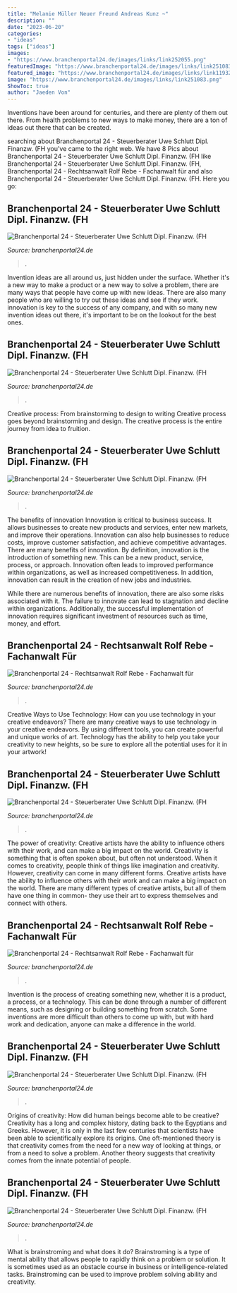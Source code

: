 ```yaml
---
title: "Melanie Müller Neuer Freund Andreas Kunz ~"
description: ""
date: "2023-06-20"
categories:
- "ideas"
tags: ["ideas"]
images:
- "https://www.branchenportal24.de/images/links/link252055.png"
featuredImage: "https://www.branchenportal24.de/images/links/link251083.png"
featured_image: "https://www.branchenportal24.de/images/links/link11932.JPG"
image: "https://www.branchenportal24.de/images/links/link251083.png"
ShowToc: true
author: "Jaeden Von"
---
```



Inventions have been around for centuries, and there are plenty of them out there. From health problems to new ways to make money, there are a ton of ideas out there that can be created.

	

		
searching about Branchenportal 24 - Steuerberater Uwe Schlutt Dipl. Finanzw. (FH you've came to the right web. We have 8 Pics about Branchenportal 24 - Steuerberater Uwe Schlutt Dipl. Finanzw. (FH like Branchenportal 24 - Steuerberater Uwe Schlutt Dipl. Finanzw. (FH, Branchenportal 24 - Rechtsanwalt Rolf Rebe - Fachanwalt für and also Branchenportal 24 - Steuerberater Uwe Schlutt Dipl. Finanzw. (FH. Here you go:
		
    
## Branchenportal 24 - Steuerberater Uwe Schlutt Dipl. Finanzw. (FH

<img loading=lazy src="http://www.branchenportal24.de/images/links/link5344.gif" onerror="this.onerror=null;this.src='https://tse4.mm.bing.net/th?id=OIP.plgIdTDPW-wX88QPAW76cQAAAA&amp;pid=15.1';" alt="Branchenportal 24 - Steuerberater Uwe Schlutt Dipl. Finanzw. (FH">

_Source: branchenportal24.de_

>. 

	

Invention ideas are all around us, just hidden under the surface. Whether it's a new way to make a product or a new way to solve a problem, there are many ways that people have come up with new ideas. There are also many people who are willing to try out these ideas and see if they work. innovation is key to the success of any company, and with so many new invention ideas out there, it's important to be on the lookout for the best ones.

    
## Branchenportal 24 - Steuerberater Uwe Schlutt Dipl. Finanzw. (FH

<img loading=lazy src="https://www.branchenportal24.de/images/links/link251083.png" onerror="this.onerror=null;this.src='https://tse1.mm.bing.net/th?id=OIP.0mTtcQnwq8GRHbxh-ogV0gAAAA&amp;pid=15.1';" alt="Branchenportal 24 - Steuerberater Uwe Schlutt Dipl. Finanzw. (FH">

_Source: branchenportal24.de_

>. 

	

Creative process: From brainstorming to design to writing
Creative process goes beyond brainstorming and design. The creative process is the entire journey from idea to fruition.

    
## Branchenportal 24 - Steuerberater Uwe Schlutt Dipl. Finanzw. (FH

<img loading=lazy src="https://www.branchenportal24.de/images/links/link11813.jpg" onerror="this.onerror=null;this.src='https://tse1.mm.bing.net/th?id=OIP.XSz6kDCjd16PgyQhrpcbywAAAA&amp;pid=15.1';" alt="Branchenportal 24 - Steuerberater Uwe Schlutt Dipl. Finanzw. (FH">

_Source: branchenportal24.de_

>. 

	

The benefits of innovation
Innovation is critical to business success. It allows businesses to create new products and services, enter new markets, and improve their operations. Innovation can also help businesses to reduce costs, improve customer satisfaction, and achieve competitive advantages.
There are many benefits of innovation. By definition, innovation is the introduction of something new. This can be a new product, service, process, or approach. Innovation often leads to improved performance within organizations, as well as increased competitiveness. In addition, innovation can result in the creation of new jobs and industries.

While there are numerous benefits of innovation, there are also some risks associated with it. The failure to innovate can lead to stagnation and decline within organizations. Additionally, the successful implementation of innovation requires significant investment of resources such as time, money, and effort.

    
## Branchenportal 24 - Rechtsanwalt Rolf Rebe - Fachanwalt Für

<img loading=lazy src="https://www.branchenportal24.de/images/links/link252055.png" onerror="this.onerror=null;this.src='https://tse2.mm.bing.net/th?id=OIP.2wWwnCD8dRPT1wpo-M0TZwAAAA&amp;pid=15.1';" alt="Branchenportal 24 - Rechtsanwalt Rolf Rebe - Fachanwalt für">

_Source: branchenportal24.de_

>. 

	

Creative Ways to Use Technology: How can you use technology in your creative endeavors?
There are many creative ways to use technology in your creative endeavors. By using different tools, you can create powerful and unique works of art. Technology has the ability to help you take your creativity to new heights, so be sure to explore all the potential uses for it in your artwork!

    
## Branchenportal 24 - Steuerberater Uwe Schlutt Dipl. Finanzw. (FH

<img loading=lazy src="http://www.branchenportal24.de/images/links/link15023.jpg" onerror="this.onerror=null;this.src='https://tse4.mm.bing.net/th?id=OIP.xAD7fo9iymAortH6eINo-wAAAA&amp;pid=15.1';" alt="Branchenportal 24 - Steuerberater Uwe Schlutt Dipl. Finanzw. (FH">

_Source: branchenportal24.de_

>. 

	

The power of creativity: Creative artists have the ability to influence others with their work, and can make a big impact on the world.
Creativity is something that is often spoken about, but often not understood. When it comes to creativity, people think of things like imagination and creativity. However, creativity can come in many different forms. Creative artists have the ability to influence others with their work and can make a big impact on the world. There are many different types of creative artists, but all of them have one thing in common- they use their art to express themselves and connect with others.

    
## Branchenportal 24 - Rechtsanwalt Rolf Rebe - Fachanwalt Für

<img loading=lazy src="https://www.branchenportal24.de/images/links/link13311.jpg" onerror="this.onerror=null;this.src='https://tse4.mm.bing.net/th?id=OIP.2g6yll9mvDGO909GfTCqLAHaNO&amp;pid=15.1';" alt="Branchenportal 24 - Rechtsanwalt Rolf Rebe - Fachanwalt für">

_Source: branchenportal24.de_

>. 

	

Invention is the process of creating something new, whether it is a product, a process, or a technology. This can be done through a number of different means, such as designing or building something from scratch. Some inventions are more difficult than others to come up with, but with hard work and dedication, anyone can make a difference in the world.

    
## Branchenportal 24 - Steuerberater Uwe Schlutt Dipl. Finanzw. (FH

<img loading=lazy src="https://www.branchenportal24.de/images/links/link11932.JPG" onerror="this.onerror=null;this.src='https://tse3.mm.bing.net/th?id=OIP.oj29TO5SlFTSXNWzcpdD0QAAAA&amp;pid=15.1';" alt="Branchenportal 24 - Steuerberater Uwe Schlutt Dipl. Finanzw. (FH">

_Source: branchenportal24.de_

>. 

	

Origins of creativity: How did human beings become able to be creative?
Creativity has a long and complex history, dating back to the Egyptians and Greeks. However, it is only in the last few centuries that scientists have been able to scientifically explore its origins. One oft-mentioned theory is that creativity comes from the need for a new way of looking at things, or from a need to solve a problem. Another theory suggests that creativity comes from the innate potential of people.

    
## Branchenportal 24 - Steuerberater Uwe Schlutt Dipl. Finanzw. (FH

<img loading=lazy src="https://www.branchenportal24.de/images/links/link12809.jpg" onerror="this.onerror=null;this.src='https://tse2.mm.bing.net/th?id=OIP.1F55MEOC1KkbgcEtLitV5AHaE1&amp;pid=15.1';" alt="Branchenportal 24 - Steuerberater Uwe Schlutt Dipl. Finanzw. (FH">

_Source: branchenportal24.de_

>. 

	

What is brainstroming and what does it do?
Brainstroming is a type of mental ability that allows people to rapidly think on a problem or solution. It is sometimes used as an obstacle course in business or intelligence-related tasks. Brainstroming can be used to improve problem solving ability and creativity.

